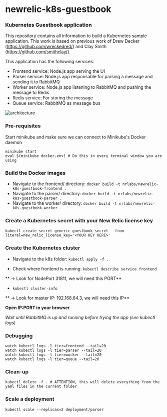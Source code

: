 # newrelic-k8s-guestbook
### Kubernetes Guestbook application
This repository contains all information to build a Kubernetes sample application. This work is based on previous work of Drew Decker (https://github.com/wreckedred/) and Clay Smith (https://github.com/smithclay/).

This application has the following services:
* Frontend service: Node.js app serving the UI
* Parser service: Node.js app responsable for parsing a message and sending it to RabbitMQ
* Worker service: Node.js app listening to RabbitMQ and pushing the message to Redis
* Redis service: For storing the message
* Queue service: RabbitMQ as message bus

![architecture](https://user-images.githubusercontent.com/45029322/53344050-00f8a300-3912-11e9-9b9f-d4ea0bdbc49e.png)

### Pre-requisites
Start minikube and make sure we can connect to Minikube's Docker daemon
```
minikube start
eval $(minikube docker-env) # Do this in every terminal window you are using
```

### Build the Docker images
* Navigate to the frontend/ directory:
`docker build -t nrlabs/newrelic-k8s-guestbook-frontend .`
* Navigate to the parser/ directory:
`docker build -t nrlabs/newrelic-k8s-guestbook-parser .`
* Navigate to the worker/ directory:
`docker build -t nrlabs/newrelic-k8s-guestbook-worker .`

### Create a Kubernetes secret with your New Relic license key
`kubectl create secret generic guestbook-secret --from-literal=new_relic_license_key='<YOUR KEY HERE>'`

### Create the Kubernetes cluster
* Navigate to the k8s folder: `kubectl apply -f .`

* Check where frontend is running: `kubectl describe service frontend`

** -> Look for NodePort 31811, we will need this PORT**

* `kubectl cluster-info`

** -> Look for master IP: 192.168.64.3, we will need this IP**

**Open IP:PORT in your browser**

*Wait until RabbitMQ is up and running before trying the app (see kubectl logs)*

### Debugging
```
watch kubectl logs -l tier=frontend --tail=20
watch kubectl logs -l tier=parser --tail=20
watch kubectl logs -l tier=worker --tail=20
watch kubectl logs -l tier=queue --tail=20
```

### Clean-up
`kubectl delete -f . # ATTENTION, this will delete everything from the yaml files in the current folder`

### Scale a deployment
`kubectl scale --replicas=2 deployment/parser`